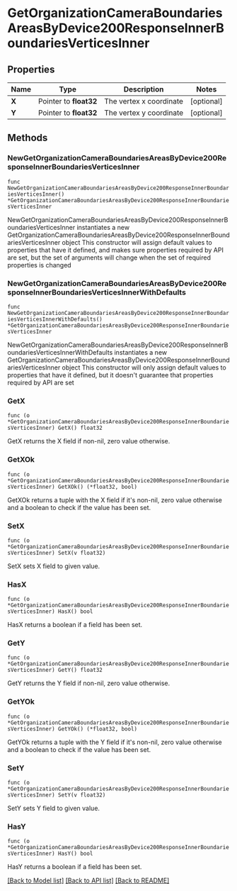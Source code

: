 # GetOrganizationCameraBoundariesAreasByDevice200ResponseInnerBoundariesVerticesInner

## Properties

Name | Type | Description | Notes
------------ | ------------- | ------------- | -------------
**X** | Pointer to **float32** | The vertex x coordinate | [optional] 
**Y** | Pointer to **float32** | The vertex y coordinate | [optional] 

## Methods

### NewGetOrganizationCameraBoundariesAreasByDevice200ResponseInnerBoundariesVerticesInner

`func NewGetOrganizationCameraBoundariesAreasByDevice200ResponseInnerBoundariesVerticesInner() *GetOrganizationCameraBoundariesAreasByDevice200ResponseInnerBoundariesVerticesInner`

NewGetOrganizationCameraBoundariesAreasByDevice200ResponseInnerBoundariesVerticesInner instantiates a new GetOrganizationCameraBoundariesAreasByDevice200ResponseInnerBoundariesVerticesInner object
This constructor will assign default values to properties that have it defined,
and makes sure properties required by API are set, but the set of arguments
will change when the set of required properties is changed

### NewGetOrganizationCameraBoundariesAreasByDevice200ResponseInnerBoundariesVerticesInnerWithDefaults

`func NewGetOrganizationCameraBoundariesAreasByDevice200ResponseInnerBoundariesVerticesInnerWithDefaults() *GetOrganizationCameraBoundariesAreasByDevice200ResponseInnerBoundariesVerticesInner`

NewGetOrganizationCameraBoundariesAreasByDevice200ResponseInnerBoundariesVerticesInnerWithDefaults instantiates a new GetOrganizationCameraBoundariesAreasByDevice200ResponseInnerBoundariesVerticesInner object
This constructor will only assign default values to properties that have it defined,
but it doesn't guarantee that properties required by API are set

### GetX

`func (o *GetOrganizationCameraBoundariesAreasByDevice200ResponseInnerBoundariesVerticesInner) GetX() float32`

GetX returns the X field if non-nil, zero value otherwise.

### GetXOk

`func (o *GetOrganizationCameraBoundariesAreasByDevice200ResponseInnerBoundariesVerticesInner) GetXOk() (*float32, bool)`

GetXOk returns a tuple with the X field if it's non-nil, zero value otherwise
and a boolean to check if the value has been set.

### SetX

`func (o *GetOrganizationCameraBoundariesAreasByDevice200ResponseInnerBoundariesVerticesInner) SetX(v float32)`

SetX sets X field to given value.

### HasX

`func (o *GetOrganizationCameraBoundariesAreasByDevice200ResponseInnerBoundariesVerticesInner) HasX() bool`

HasX returns a boolean if a field has been set.

### GetY

`func (o *GetOrganizationCameraBoundariesAreasByDevice200ResponseInnerBoundariesVerticesInner) GetY() float32`

GetY returns the Y field if non-nil, zero value otherwise.

### GetYOk

`func (o *GetOrganizationCameraBoundariesAreasByDevice200ResponseInnerBoundariesVerticesInner) GetYOk() (*float32, bool)`

GetYOk returns a tuple with the Y field if it's non-nil, zero value otherwise
and a boolean to check if the value has been set.

### SetY

`func (o *GetOrganizationCameraBoundariesAreasByDevice200ResponseInnerBoundariesVerticesInner) SetY(v float32)`

SetY sets Y field to given value.

### HasY

`func (o *GetOrganizationCameraBoundariesAreasByDevice200ResponseInnerBoundariesVerticesInner) HasY() bool`

HasY returns a boolean if a field has been set.


[[Back to Model list]](../README.md#documentation-for-models) [[Back to API list]](../README.md#documentation-for-api-endpoints) [[Back to README]](../README.md)


